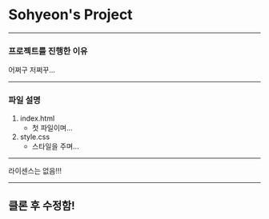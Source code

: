 # Sohyeon's Project

------------


### 프로젝트를 진행한 이유
어쩌구 저쩌꾸...

------------

### 파일 설명
1. index.html
    - 첫 파일이며...
2. style.css
    - 스타일을 주며...    

------------

라이센스는 없음!!!

------------

클론 후 수정함!
------------
